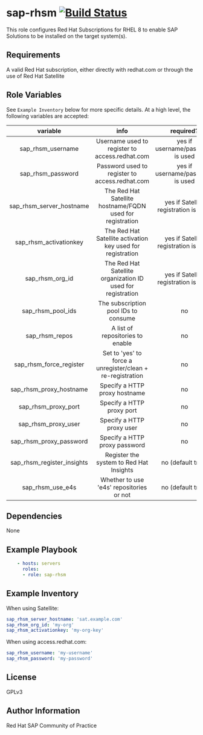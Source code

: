 # sap-rhsm [![Build Status](https://travis-ci.com/redhat-sap/sap-rhsm.svg?branch=master)](https://travis-ci.com/redhat-sap/sap-rhsm)

This role configures Red Hat Subscriptions for RHEL 8 to enable SAP Solutions to be installed on the target system(s).

## Requirements

A valid Red Hat subscription, either directly with redhat.com or through the use of Red Hat Satellite

## Role Variables

See `Example Inventory` below for more specific details. At a high level, the following variables are accepted:

| variable | info | required? |
|:--------:|:----:|:---------:|
|sap_rhsm_username|Username used to register to access.redhat.com|yes if username/password is used|
|sap_rhsm_password|Password used to register to access.redhat.com|yes if username/password is used|
|sap_rhsm_server_hostname|The Red Hat Satellite hostname/FQDN used for registration|yes if Satellite registration is used|
|sap_rhsm_activationkey|The Red Hat Satellite activation key used for registration|yes if Satellite registration is used|
|sap_rhsm_org_id|The Red Hat Satellite organization ID used for registration|yes if Satellite registration is used|
|sap_rhsm_pool_ids|The subscription pool IDs to consume|no|
|sap_rhsm_repos|A list of repositories to enable|no|
|sap_rhsm_force_register|Set to 'yes' to force a unregister/clean + re-registration|no|
|sap_rhsm_proxy_hostname|Specify a HTTP proxy hostname|no|
|sap_rhsm_proxy_port|Specify a HTTP proxy port|no|
|sap_rhsm_proxy_user|Specify a HTTP proxy user|no|
|sap_rhsm_proxy_password|Specify a HTTP proxy password|no|
|sap_rhsm_register_insights|Register the system to Red Hat Insights|no (default true)|
|sap_rhsm_use_e4s|Whether to use 'e4s' repositories or not|no (default true)|

## Dependencies

None

## Example Playbook

```yaml
    - hosts: servers
      roles:
      - role: sap-rhsm
```

## Example Inventory

When using Satellite:

```yaml
sap_rhsm_server_hostname: 'sat.example.com'
sap_rhsm_org_id: 'my-org'
sap_rhsm_activationkey: 'my-org-key'
```

When using access.redhat.com:

```yaml
sap_rhsm_username: 'my-username'
sap_rhsm_password: 'my-password'
```

## License

GPLv3

## Author Information

Red Hat SAP Community of Practice
